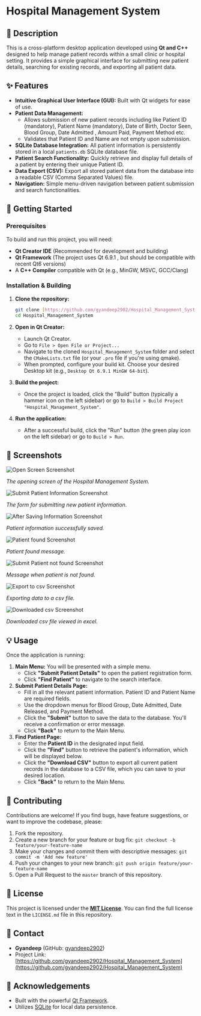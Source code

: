 # Hospital Management System

## 📝 Description
This is a cross-platform desktop application developed using **Qt and C++** designed to help manage patient records within a small clinic or hospital setting. 
It provides a simple graphical interface for submitting new patient details, searching for existing records, and exporting all patient data.

## ✨ Features
* **Intuitive Graphical User Interface (GUI):** Built with Qt widgets for ease of use.
* **Patient Data Management:**
  * Allows submission of new patient records including like Patient ID (mandatory), Patient Name (mandatory), Date of Birth, Doctor Seen, Blood Group, Date Admitted , Amount Paid, Payment Method etc.
  * Validates that Patient ID and Name are not empty upon submission.
* **SQLite Database Integration:** All patient information is persistently stored in a local `patients.db` SQLite database file.
* **Patient Search Functionality:** Quickly retrieve and display full details of a patient by entering their unique Patient ID.
* **Data Export (CSV):** Export all stored patient data from the database into a readable CSV (Comma Separated Values) file.
* **Navigation:** Simple menu-driven navigation between patient submission and search functionalities.

## 🚀 Getting Started

### Prerequisites
To build and run this project, you will need:
* **Qt Creator IDE** (Recommended for development and building)
* **Qt Framework** (The project uses Qt 6.9.1 , but should be compatible with recent Qt6 versions)
* A **C++ Compiler** compatible with Qt (e.g., MinGW, MSVC, GCC/Clang)

### Installation & Building

1.  **Clone the repository:**
    ```bash
    git clone [https://github.com/gyandeep2902/Hospital_Management_System.git](https://github.com/gyandeep2902/Hospital_Management_System.git)
    cd Hospital_Management_System
    ```

2.  **Open in Qt Creator:**
    * Launch Qt Creator.
    * Go to `File > Open File or Project...`
    * Navigate to the cloned `Hospital_Management_System` folder and select the `CMakeLists.txt` file (or your `.pro` file if you're using qmake).
    * When prompted, configure your build kit. Choose your desired Desktop kit (e.g., `Desktop Qt 6.9.1 MinGW 64-bit`).

3.  **Build the project:**
    * Once the project is loaded, click the "Build" button (typically a hammer icon on the left sidebar) or go to `Build > Build Project "Hospital_Management_System"`.

4.  **Run the application:**
    * After a successful build, click the "Run" button (the green play icon on the left sidebar) or go to `Build > Run`.

## 📸 Screenshots

![Open Screen Screenshot](images/Opening_Screen.png)

_The opening screen of the Hospital Management System._

![Submit Patient Information Screenshot](images/Save_Patient_Information_Screen.png)

_The form for submitting new patient information._

![After Saving Information Screenshot](images/After_Saving_Info.png)

_Patient information successfully saved._


![Patient found Screenshot](images/Patient_Found_Screen.png)

_Patient found message._

![Submit Patient not found Screenshot](images/Patient_not_found_error.png)

_Message when patient is not found._

![Export to csv Screenshot](images/Exporting_data_to_csv.png)

_Exporting data to a csv file._

![Downloaded csv Screenshot](images/Downloaded_csv_file.png)

_Downloaded csv file viewed in excel._

## 💡 Usage
Once the application is running:

1.  **Main Menu:** You will be presented with a simple menu.
    * Click **"Submit Patient Details"** to open the patient registration form.
    * Click **"Find Patient"** to navigate to the search interface.
2.  **Submit Patient Details Page:**
    * Fill in all the relevant patient information. Patient ID and Patient Name are required fields.
    * Use the dropdown menus for Blood Group, Date Admitted, Date Released, and Payment Method.
    * Click the **"Submit"** button to save the data to the database. You'll receive a confirmation or error message.
    * Click **"Back"** to return to the Main Menu.
3.  **Find Patient Page:**
    * Enter the **Patient ID** in the designated input field.
    * Click the **"Find"** button to retrieve the patient's information, which will be displayed below.
    * Click the **"Download CSV"** button to export all current patient records in the database to a CSV file, which you can save to your desired location.
    * Click **"Back"** to return to the Main Menu.

## 🤝 Contributing
Contributions are welcome! If you find bugs, have feature suggestions, or want to improve the codebase, please:

1.  Fork the repository.
2.  Create a new branch for your feature or bug fix: `git checkout -b feature/your-feature-name`
3.  Make your changes and commit them with descriptive messages: `git commit -m 'Add new feature'`
4.  Push your changes to your new branch: `git push origin feature/your-feature-name`
5.  Open a Pull Request to the `master` branch of this repository.

## 📄 License
This project is licensed under the [**MIT License**](LICENSE.md). You can find the full license text in the `LICENSE.md` file in this repository.

## 📧 Contact
* **Gyandeep** (GitHub: [gyandeep2902](https://github.com/gyandeep2902))
* Project Link: [https://github.com/gyandeep2902/Hospital_Management_System](https://github.com/gyandeep2902/Hospital_Management_System)

## 🙏 Acknowledgements
* Built with the powerful [Qt Framework](https://www.qt.io/).
* Utilizes [SQLite](https://www.sqlite.org/) for local data persistence.
